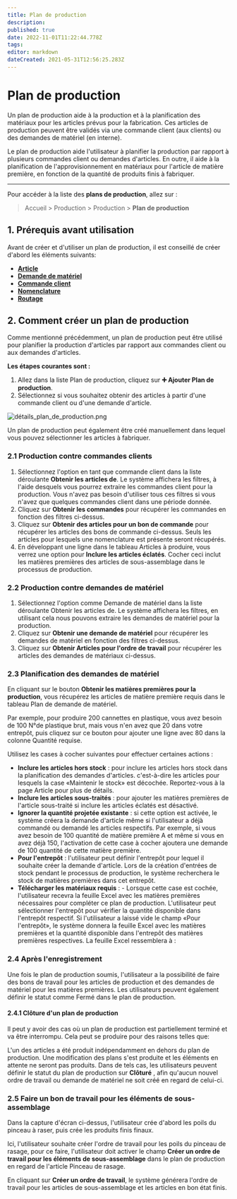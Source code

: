 ```yaml
---
title: Plan de production
description: 
published: true
date: 2022-11-01T11:22:44.778Z
tags: 
editor: markdown
dateCreated: 2021-05-31T12:56:25.283Z
---
```


# Plan de production

Un plan de production aide à la production et à la planification des matériaux pour les articles prévus pour la fabrication. Ces articles de production peuvent être validés via une commande client (aux clients) ou des demandes de matériel (en interne).

Le plan de production aide l'utilisateur à planifier la production par rapport à plusieurs commandes client ou demandes d'articles. En outre, il aide à la planification de l'approvisionnement en matériaux pour l'article de matière première, en fonction de la quantité de produits finis à fabriquer.

---

Pour accéder à la liste des **plans de production**, allez sur :

> Accueil > Production > Production > **Plan de production**

## 1. Prérequis avant utilisation

Avant de créer et d'utiliser un plan de production, il est conseillé de créer d'abord les éléments suivants:

- **[Article](/dokos/parametrage/articles)**
- **[Demande de matériel](/stocks/material-request)**
- **[Commande client](/selling/customer-order)**
- **[Nomenclature](/manufacturing/bill-of-materials)**
- **[Routage](/manufacturing/routing)**

## 2. Comment créer un plan de production 

Comme mentionné précédemment, un plan de production peut être utilisé pour planifier la production d'articles par rapport aux commandes client ou aux demandes d'articles.

**Les étapes courantes sont :**

1. Allez dans la liste Plan de production, cliquez sur **:heavy_plus_sign: Ajouter Plan de production**.
2. Sélectionnez si vous souhaitez obtenir des articles à partir d'une commande client ou d'une demande d'article.

![détails_plan_de_production.png](/content/manufacturing/production-plan/détails_plan_de_production.png)

Un plan de production peut également être créé manuellement dans lequel vous pouvez sélectionner les articles à fabriquer.

### 2.1 Production contre commandes clients 

1. Sélectionnez l'option en tant que commande client dans la liste déroulante **Obtenir les articles de**. Le système affichera les filtres, à l'aide desquels vous pourrez extraire les commandes client pour la production. Vous n'avez pas besoin d'utiliser tous ces filtres si vous n'avez que quelques commandes client dans une période donnée.
2. Cliquez sur **Obtenir les commandes** pour récupérer les commandes en fonction des filtres ci-dessus.
3. Cliquez sur **Obtenir des articles pour un bon de commande** pour récupérer les articles des bons de commande ci-dessus. Seuls les articles pour lesquels une nomenclature est présente seront récupérés.
4. En développant une ligne dans le tableau Articles à produire, vous verrez une option pour **Inclure les articles éclatés**. Cocher ceci inclut les matières premières des articles de sous-assemblage dans le processus de production.

### 2.2 Production contre demandes de matériel

1. Sélectionnez l'option comme Demande de matériel dans la liste déroulante Obtenir les articles de. Le système affichera les filtres, en utilisant cela nous pouvons extraire les demandes de matériel pour la production.
2. Cliquez sur **Obtenir une demande de matériel** pour récupérer les demandes de matériel en fonction des filtres ci-dessus.
3. Cliquez sur **Obtenir Articles pour l'ordre de travail** pour récupérer les articles des demandes de matériaux ci-dessus.

### 2.3 Planification des demandes de matériel

En cliquant sur le bouton **Obtenir les matières premières pour la production**, vous récupérez les articles de matière première requis dans le tableau Plan de demande de matériel. 

Par exemple, pour produire 200 cannettes en plastique, vous avez besoin de 100 N°de plastique brut, mais vous n'en avez que 20 dans votre entrepôt, puis cliquez sur ce bouton pour ajouter une ligne avec 80 dans la colonne Quantité requise.

Utilisez les cases à cocher suivantes pour effectuer certaines actions :

- **Inclure les articles hors stock** : pour inclure les articles hors stock dans la planification des demandes d'articles. c'est-à-dire les articles pour lesquels la case «Maintenir le stock» est décochée. Reportez-vous à la page Article pour plus de détails.
- **Inclure les articles sous-traités** : pour ajouter les matières premières de l'article sous-traité si inclure les articles éclatés est désactivé.
- **Ignorer la quantité projetée existante** : si cette option est activée, le système créera la demande d'article même si l'utilisateur a déjà commandé ou demandé les articles respectifs. Par exemple, si vous avez besoin de 100 quantité de matière première A et même si vous en avez déjà 150, l'activation de cette case à cocher ajoutera une demande de 100 quantité de cette matière première.
- **Pour l'entrepôt** : l'utilisateur peut définir l'entrepôt pour lequel il souhaite créer la demande d'article. Lors de la création d'entrées de stock pendant le processus de production, le système recherchera le stock de matières premières dans cet entrepôt.
- **Télécharger les matériaux requis** : - Lorsque cette case est cochée, l'utilisateur recevra la feuille Excel avec les matières premières nécessaires pour compléter ce plan de production. L'utilisateur peut sélectionner l'entrepôt pour vérifier la quantité disponible dans l'entrepôt respectif. Si l'utilisateur a laissé vide le champ «Pour l'entrepôt», le système donnera la feuille Excel avec les matières premières et la quantité disponible dans l'entrepôt des matières premières respectives. La feuille Excel ressemblera à :

### 2.4 Après l'enregistrement

Une fois le plan de production soumis, l'utilisateur a la possibilité de faire des bons de travail pour les articles de production et des demandes de matériel pour les matières premières. Les utilisateurs peuvent également définir le statut comme Fermé dans le plan de production.

#### 2.4.1 Clôture d'un plan de production

Il peut y avoir des cas où un plan de production est partiellement terminé et va être interrompu. Cela peut se produire pour des raisons telles que:

L'un des articles a été produit indépendamment en dehors du plan de production.
Une modification des plans s'est produite et les éléments en attente ne seront pas produits.
Dans de tels cas, les utilisateurs peuvent définir le statut du plan de production sur **Clôturé** , afin qu'aucun nouvel ordre de travail ou demande de matériel ne soit créé en regard de celui-ci.

### 2.5 Faire un bon de travail pour les éléments de sous-assemblage

Dans la capture d'écran ci-dessus, l'utilisateur crée d'abord les poils du pinceau à raser, puis crée les produits finis finaux.

Ici, l'utilisateur souhaite créer l'ordre de travail pour les poils du pinceau de rasage, pour ce faire, l'utilisateur doit activer le champ **Créer un ordre de travail pour les éléments de sous-assemblage** dans le plan de production en regard de l'article Pinceau de rasage.

En cliquant sur **Créer un ordre de travail**, le système générera l'ordre de travail pour les articles de sous-assemblage et les articles en bon état finis.